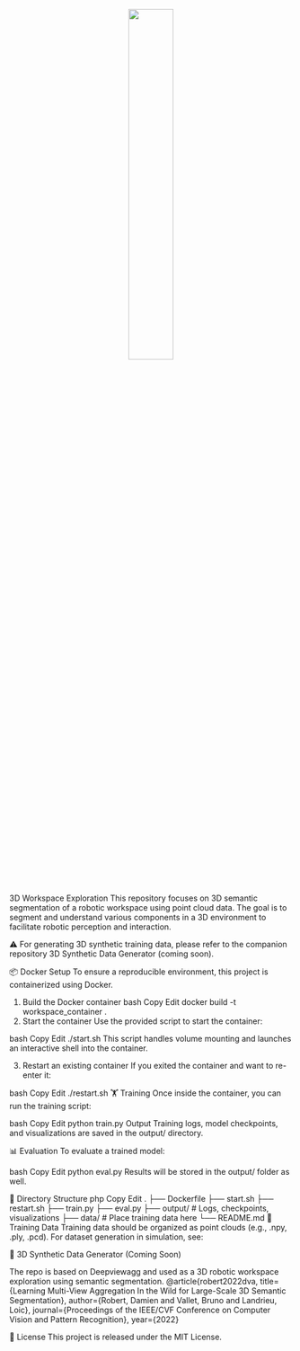 
<p align="center">
  <img width="40%" height="40%" src="./illustrations/teaser.png">
</p>


3D Workspace Exploration
This repository focuses on 3D semantic segmentation of a robotic workspace using point cloud data. The goal is to segment and understand various components in a 3D environment to facilitate robotic perception and interaction.

⚠️ For generating 3D synthetic training data, please refer to the companion repository 3D Synthetic Data Generator (coming soon).

📦 Docker Setup
To ensure a reproducible environment, this project is containerized using Docker.

1. Build the Docker container
bash
Copy
Edit
docker build -t workspace_container .
2. Start the container
Use the provided script to start the container:

bash
Copy
Edit
./start.sh
This script handles volume mounting and launches an interactive shell into the container.

3. Restart an existing container
If you exited the container and want to re-enter it:

bash
Copy
Edit
./restart.sh
🏋️ Training
Once inside the container, you can run the training script:

bash
Copy
Edit
python train.py
Output
Training logs, model checkpoints, and visualizations are saved in the output/ directory.

📊 Evaluation
To evaluate a trained model:

bash
Copy
Edit
python eval.py
Results will be stored in the output/ folder as well.

📂 Directory Structure
php
Copy
Edit
.
├── Dockerfile
├── start.sh
├── restart.sh
├── train.py
├── eval.py
├── output/               # Logs, checkpoints, visualizations
├── data/                 # Place training data here
└── README.md
🧪 Training Data
Training data should be organized as point clouds (e.g., .npy, .ply, .pcd). For dataset generation in simulation, see:

🔗 3D Synthetic Data Generator (Coming Soon)



The repo is based on Deepviewagg and used as a 3D robotic workspace exploration using semantic segmentation.
 @article{robert2022dva,
  title={Learning Multi-View Aggregation In the Wild for Large-Scale 3D Semantic Segmentation},
  author={Robert, Damien and Vallet, Bruno and Landrieu, Loic},
  journal={Proceedings of the IEEE/CVF Conference on Computer Vision and Pattern Recognition},
  year={2022}







📃 License
This project is released under the MIT License.
